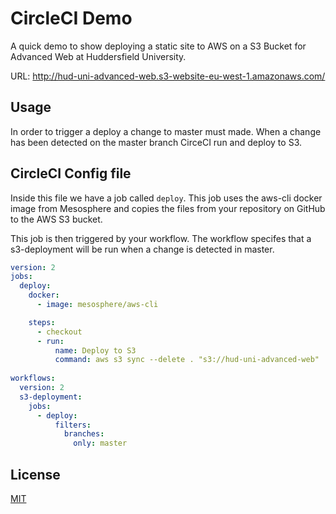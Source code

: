 # CircleCI Demo 

A quick demo to show deploying a static site to AWS on a S3 Bucket for Advanced Web at Huddersfield University.

URL: http://hud-uni-advanced-web.s3-website-eu-west-1.amazonaws.com/

## Usage

In order to trigger a deploy a change to master must made. 
When a change has been detected on the master branch CirceCI run and deploy to S3.

## CircleCI Config file

Inside this file we have a job called `deploy`. This job uses the aws-cli docker image from Mesosphere and copies the files from your repository on GitHub to the AWS S3 bucket. 

This job is then triggered by your workflow. The workflow specifes that a s3-deployment will be run when a change is detected in master.

```yaml
version: 2
jobs:
  deploy:
    docker:
      - image: mesosphere/aws-cli

    steps:
      - checkout
      - run:
          name: Deploy to S3
          command: aws s3 sync --delete . "s3://hud-uni-advanced-web"
          
workflows:
  version: 2
  s3-deployment:
    jobs:
      - deploy:
          filters:
            branches:
              only: master
```

## License
[MIT](https://choosealicense.com/licenses/mit/)